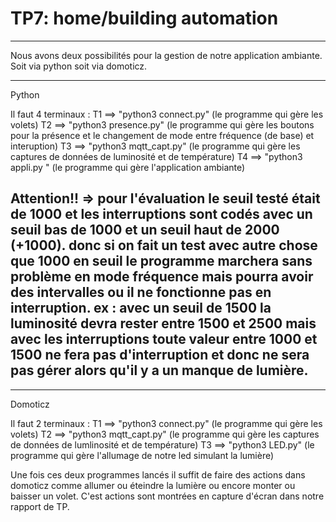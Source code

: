 # TP7: home/building automation #
_________________________________

Nous avons deux possibilités pour la gestion de notre application ambiante.
Soit via python soit via domoticz.

---------------------------------
Python

Il faut 4 terminaux :
T1 ==> "python3 connect.py" (le programme qui gère les volets)
T2 ==> "python3 presence.py" (le programme qui gère les boutons pour la présence et le changement de mode entre fréquence (de base) et interuption)
T3 ==> "python3 mqtt_capt.py" (le programme qui gère les captures de données de luminosité et de température)
T4 ==> "python3 appli.py <seuil>" (le programme qui gère l'application ambiante)

Attention!! => pour l'évaluation le seuil testé était de 1000 et les interruptions sont codés avec un seuil bas de 1000 et un seuil haut de 2000 (+1000).
donc si on fait un test avec autre chose que 1000 en seuil le programme marchera sans problème en mode fréquence mais pourra avoir des intervalles ou il ne fonctionne pas en interruption.
ex : avec un seuil de 1500 la luminosité devra rester entre 1500 et 2500 mais avec les interruptions toute valeur entre 1000 et 1500 ne fera pas d'interruption et donc ne sera pas gérer alors qu'il y a un manque de lumière.
---------------------------------

---------------------------------
Domoticz

Il faut 2 terminaux :
T1 ==> "python3 connect.py" (le programme qui gère les volets)
T2 ==> "python3 mqtt_capt.py" (le programme qui gère les captures de données de lumlinosité et de température)
T3 ==> "python3 LED.py" (le programme qui gère l'allumage de notre led simulant la lumière)

Une fois ces deux programmes lancés il suffit de faire des actions dans domoticz comme allumer ou éteindre la lumière ou encore monter ou baisser un volet.
C'est actions sont montrées en capture d'écran dans notre rapport de TP.